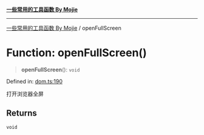 [**一些常用的工具函数 By Mojie**](../README.md)

***

[一些常用的工具函数 By Mojie](../globals.md) / openFullScreen

# Function: openFullScreen()

> **openFullScreen**(): `void`

Defined in: [dom.ts:190](https://github.com/mojiefong/utils/blob/835f9f080ca618c45c936acaa9a99d1df0257c97/src/dom.ts#L190)

打开浏览器全屏

## Returns

`void`
